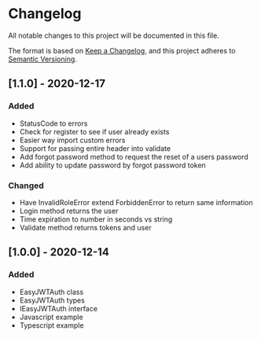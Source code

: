 # Changelog
All notable changes to this project will be documented in this file.

The format is based on [Keep a Changelog](https://keepachangelog.com/en/1.0.0/),
and this project adheres to [Semantic Versioning](https://semver.org/spec/v2.0.0.html).

## [1.1.0] - 2020-12-17
### Added
* StatusCode to errors
* Check for register to see if user already exists
* Easier way import custom errors
* Support for passing entire header into validate
* Add forgot password method to request the reset of a users password
* Add ability to update password by forgot password token

### Changed
* Have InvalidRoleError extend ForbiddenError to return same information
* Login method returns the user
* Time expiration to number in seconds vs string
* Validate method returns tokens and user

## [1.0.0] - 2020-12-14
### Added
* EasyJWTAuth class
* EasyJWTAuth types
* IEasyJWTAuth interface
* Javascript example
* Typescript example
